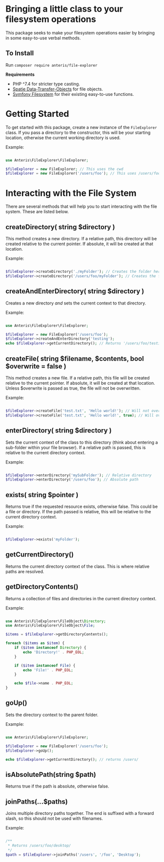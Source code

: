 # Bringing a little class to your filesystem operations

This package seeks to make your filesystem operations easier by bringing in some easy-to-use verbal methods.

## To Install

Run `composer require anteris/file-explorer`

**Requirements**
- PHP ^7.4 for stricter type casting.
- [Spatie Data-Transfer-Objects](https://github.com/spatie/data-transfer-object) for file objects.
- [Symfony Filesystem](https://github.com/symfony/filesystem) for their existing easy-to-use functions.

# Getting Started

To get started with this package, create a new instance of the `FileExplorer` class. If you pass a directory to the constructor, this will be your starting location, otherwise the current working directory is used.

Example:

```php

use Anteris\FileExplorer\FileExplorer;

$fileExplorer = new FileExplorer; // This uses the cwd
$fileExplorer = new FileExplorer('/users/foo'); // This uses /users/foo

```

# Interacting with the File System

There are several methods that will help you to start interacting with the file system. These are listed below.

## createDirectory( string $directory )
This method creates a new directory. If a relative path, this directory will be created relative to the current pointer. If absolute, it will be created at that location.

Example:

```php

$fileExplorer->createDirectory('./myFolder'); // Creates the folder here
$fileExplorer->createDirectory('/users/foo/myFolder'); // Creates the folder in /users/foo

```

## createAndEnterDirectory( string $directory )
Creates a new directory _and_ sets the current context to that directory.

Example:

```php

use Anteris\FileExplorer\FileExplorer;

$fileExplorer = new FileExplorer('/users/foo');
$fileExplorer->createAndEnterDirectory('testing');
echo $fileExplorer->getCurrentDirectory(); // Returns '/users/foo/testing/'

```

## createFile( string $filename, $contents, bool $overwrite = false )
This method creates a new file. If a relative path, this file will be created relative to the current pointer. If absolute, it will be created at that location. Unless $overwrite is passed as true, the file will not be overwritten.

Example:

```php

$fileExplorer->createFile('test.txt', 'Hello world!'); // Will not overwrite test.txt
$fileExplorer->createFile('test.txt', 'Hello world!', true); // Will overwrite test.txt

```

## enterDirectory( string $directory )
Sets the current context of the class to this directory (think about entering a sub-folder within your file browser). If a relative path is passed, this is relative to the current directory context.

Example:

```php

$fileExplorer->enterDirectory('mySubFolder'); // Relative directory
$fileExplorer->enterDirectory('/users/foo'); // Absolute path

```

## exists( string $pointer )
Returns true if the requested resource exists, otherwise false. This could be a file or directory. If the path passed is relative, this will be relative to the current directory context.

Example:

```php

$fileExplorer->exists('myFolder');

```

## getCurrentDirectory()
Returns the current directory context of the class. This is where relative paths are resolved.

## getDirectoryContents()
Returns a collection of files and directories in the current directory context.

Example:

```php

use Anteris\FileExplorer\FileObject\Directory;
use Anteris\FileExplorer\FileObject\File;

$items = $fileExplorer->getDirectoryContents();

foreach ($items as $item) {
    if ($item instanceof Directory) {
        echo 'Directory!' . PHP_EOL;
    }

    if ($item instanceof File) {
        echo 'File!' . PHP_EOL;
    }

    echo $file->name . PHP_EOL;
}

```

## goUp()
Sets the directory context to the parent folder.

Example:

```php

use Anteris\FileExplorer\FileExplorer;

$fileExplorer = new FileExplorer('/users/foo');
$fileExplorer->goUp();

echo $fileExplorer->getCurrentDirectory(); // returns /users/

```

## isAbsolutePath(string $path)
Returns true if the path is absolute, otherwise false.

## joinPaths(...$paths)
Joins multiple directory paths together. The end is suffixed with a forward slash, so this should not be used with filenames.

Example:

```php

/**
 * Returns /users/foo/desktop/
 */
$path = $fileExplorer->joinPaths('/users', '/foo', 'Desktop');

```

